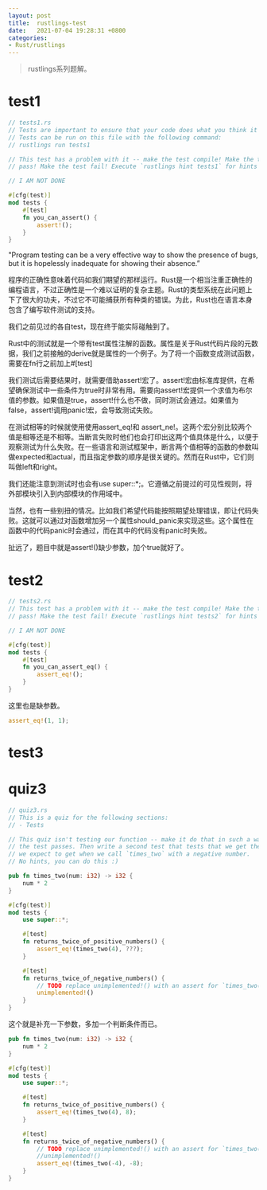 ```yaml
---
layout: post
title:  rustlings-test
date:   2021-07-04 19:28:31 +0800
categories:
- Rust/rustlings
---
```


> rustlings系列题解。

# test1
```rust
// tests1.rs
// Tests are important to ensure that your code does what you think it should do.
// Tests can be run on this file with the following command:
// rustlings run tests1

// This test has a problem with it -- make the test compile! Make the test
// pass! Make the test fail! Execute `rustlings hint tests1` for hints :)

// I AM NOT DONE

#[cfg(test)]
mod tests {
    #[test]
    fn you_can_assert() {
        assert!();
    }
}
```
"Program testing can be a very effective way to show the presence of bugs, but it is hopelessly inadequate for showing their absence.”

程序的正确性意味着代码如我们期望的那样运行。Rust是一个相当注重正确性的编程语言，不过正确性是一个难以证明的复杂主题。Rust的类型系统在此问题上下了很大的功夫，不过它不可能捕获所有种类的错误。为此，Rust也在语言本身包含了编写软件测试的支持。

我们之前见过的各自test，现在终于能实际碰触到了。

Rust中的测试就是一个带有test属性注解的函数。属性是关于Rust代码片段的元数据，我们之前接触的derive就是属性的一个例子。为了将一个函数变成测试函数，需要在fn行之前加上#[test]

我们测试后需要结果时，就需要借助assert!宏了。assert!宏由标准库提供，在希望确保测试中一些条件为true时非常有用。需要向assert!宏提供一个求值为布尔值的参数。如果值是true，assert!什么也不做，同时测试会通过。如果值为false，assert!调用panic!宏，会导致测试失败。

在测试相等的时候就使用使用assert_eq!和 assert_ne!。这两个宏分别比较两个值是相等还是不相等。当断言失败时他们也会打印出这两个值具体是什么，以便于观察测试为什么失败。在一些语言和测试框架中，断言两个值相等的函数的参数叫做expected和actual，而且指定参数的顺序是很关键的。然而在Rust中，它们则叫做left和right。

我们还能注意到测试时也会有use super::*;。它遵循之前提过的可见性规则，将外部模块引入到内部模块的作用域中。

当然，也有一些别扭的情况。比如我们希望代码能按照期望处理错误，即让代码失败。这就可以通过对函数增加另一个属性should_panic来实现这些。这个属性在函数中的代码panic时会通过，而在其中的代码没有panic时失败。

扯远了，题目中就是assert!()缺少参数，加个true就好了。

# test2
```rust
// tests2.rs
// This test has a problem with it -- make the test compile! Make the test
// pass! Make the test fail! Execute `rustlings hint tests2` for hints :)

// I AM NOT DONE

#[cfg(test)]
mod tests {
    #[test]
    fn you_can_assert_eq() {
        assert_eq!();
    }
}

```
这里也是缺参数。
```rust
assert_eq!(1, 1);
```

# test3



# quiz3
```rust
// quiz3.rs
// This is a quiz for the following sections:
// - Tests

// This quiz isn't testing our function -- make it do that in such a way that
// the test passes. Then write a second test that tests that we get the result
// we expect to get when we call `times_two` with a negative number.
// No hints, you can do this :)

pub fn times_two(num: i32) -> i32 {
    num * 2
}

#[cfg(test)]
mod tests {
    use super::*;

    #[test]
    fn returns_twice_of_positive_numbers() {
        assert_eq!(times_two(4), ???);
    }

    #[test]
    fn returns_twice_of_negative_numbers() {
        // TODO replace unimplemented!() with an assert for `times_two(-4)`
        unimplemented!()
    }
}
```

这个就是补充一下参数，多加一个判断条件而已。

```rust
pub fn times_two(num: i32) -> i32 {
    num * 2
}

#[cfg(test)]
mod tests {
    use super::*;

    #[test]
    fn returns_twice_of_positive_numbers() {
        assert_eq!(times_two(4), 8);
    }

    #[test]
    fn returns_twice_of_negative_numbers() {
        // TODO replace unimplemented!() with an assert for `times_two(-4)`
        //unimplemented!()
        assert_eq!(times_two(-4), -8);
    }
}
```

